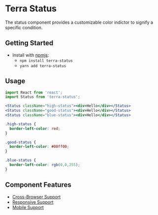 # Terra Status

The status component provides a customizable color indictor to signify a specific condition.

## Getting Started

- Install with [npmjs](https://www.npmjs.com):
  - `npm install terra-status`
  - `yarn add terra-status`

## Usage

```jsx
import React from 'react';
import Status from 'terra-status';

<Status className="high-status"><div>Hello</div></Status>
<Status className="good-status"><div>Hello</div></Status>
<Status className="blue-status"><div>Hello</div></Status>
```

```css
.high-status {
  border-left-color: red;
}

.good-status {
  border-left-color: #00ff00;
}

.blue-status {
  border-left-color: rgb(0,0,255);
}
```

## Component Features
* [Cross-Browser Support](https://github.com/cerner/terra-ui/blob/master/src/terra-dev-site/contributing/ComponentStandards.e.contributing.md#cross-browser-support)
* [Responsive Support](https://github.com/cerner/terra-ui/blob/master/src/terra-dev-site/contributing/ComponentStandards.e.contributing.md#responsive-support)
* [Mobile Support](https://github.com/cerner/terra-ui/blob/master/src/terra-dev-site/contributing/ComponentStandards.e.contributing.md#mobile-support)
